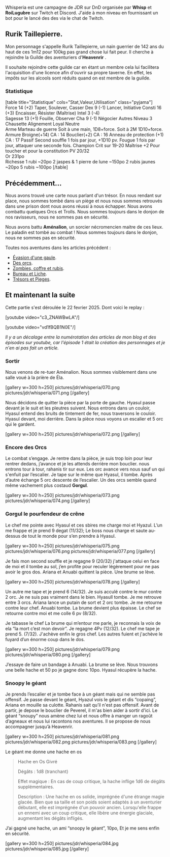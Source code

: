 Whisperia est une campagne de JDR sur DnD organisée par **Whisp** et **RoiLugubre** sur Twitch et Discord. 
J'aide à mon niveau en fournissant un bot pour le lancé des des via le chat de Twitch.

## Rurik Taillepierre.

Mon personnage s'appelle Rurik Taillepierre, un nain guerrier de 142 ans du haut de ces 1m12 pour 100kg pas grand chose lui fait peur. 
Il cherche à rejoindre la Guilde des aventuriers d'__Heavenrir__ .

Il souhaite rejoindre cette guilde car en étant un membre cela
lui facilitera l'acquisition d'une licence afin d'ouvrir sa propre taverne.
En effet, les impôts sur les alcools sont réduits quand on est membre de la guilde.

### Statistique

[table title="Statistique" cols="Stat,Valeur,Utilisation" class="pyjama"]
Force	14 (+2)	Taper, Soulever, Casser
Dex	9 (-1)	Lancer, Initiative
Consti	16 (+3)	Encaisser, Résister (Maîtrise)
Intel	3 (-4)	 
Sagesse	13 (+1)	Fouille, Observer
Cha	9 (-1)	Négocier
Autres
Niveau	3	Chausette
Alignement	Loyal Neutre	 
Arme	Marteau de guerre	Soit à une main, 1D8+force. Soit à 2M 1D10+force.
Armure	Broigne(+14)	CA : 14
	Bouclier(+2)	CA : 16
	Anneau de protection (+1)	CA : 17
Passif	Second souffle	1 fois par jour, +1D10 pv.
	Fougue	1 fois par jour, attaquer une seconde fois.
	Champion	Crit sur 19-20
Maîtrise	+2	Pour toucher et pour la constitution
PV	20/32	 
Or	231po	 
Richesse	1 rubi	~20po
	2 jaspes & 1 pierre de lune	~150po
	2 rubis jaunes	~20po
 	5 rubis	~100po
[/table]

## Précédemment...

Nous avons trouvé une carte nous parlant d'un trésor. En nous rendant sur place, nous sommes tombé dans un piège
et nous nous sommes retrouvés dans une prison dont nous avons réussi à nous échapper. Nous avons combattu quelques Orcs et Trolls.
Nous sommes toujours dans le donjon de nos ravisseurs, nous ne sommes pas en sécurité.

Nous avons battu **Aménalion**, un sorcier nécromencien maitre de ces lieux. Le paladin est tombé au combat !
Nous sommes toujours dans le donjon, nous ne sommes pas en sécurité.

Toutes nos aventures dans les articles précédent :
* [Évasion d'une gaule](2024/whisperia-1x01-evasion-d-une-gaule.html). 
* [Des orcs](2024/whisperia-1x02-orcs-et-chaussette.html). 
* [Zombies, coffre et rubis](2025/whisperia-1x03-zombis-coffres-rubis.html). 
* [Bureau et Liche](2025/whisperia-1x04-bureau-liche.html). 
* [Trésors et Pieges](2025/whisperia-5-tresors-pieges.html). 

## Et maintenant la suite

Cette partie s'est déroulée le 22 fevrier 2025. Dont voici le replay :

[youtube video="c3_ZNAWBwLA"/]

[youtube video="vd1fBQB1N0E"/]

*Il y a un décalage entre la numérotation des articles de mon blog et des épisodes sur youtube, car l'épisode 1 était la création des personnages et je n'en ai pas fait un article.*

### Sortir

Nous venons de re-tuer Aménalion. Nous sommes visiblement dans une salle voué à la prière de Éla. 

[gallery w=300 h=250]
pictures/jdr/whisperia/070.png
pictures/jdr/whisperia/071.png
[/gallery]

Nous décidons de quitter la pièce par la porte de gauche. Hyasul passe devant je le suit et les pleutres suivent. Nous entrons dans un couloir,  Hyasul entend des bruits de tintement de fer, nous traversons le couloir. Hyasul devant, moi derrière. Dans la pièce nous voyons un escalier et 5 orc qui le gardent.

[gallery w=300 h=250]
pictures/jdr/whisperia/072.png
[/gallery]

### Encore des Orcs

Le combat s’engage. Je rentre dans la pièce, je suis trop loin pour leur rentrer dedans, j’avance et je les attends derrière mon bouclier. nous entrons tour à tour, rahanis tir sur eux. Les orc avance vers nous sauf un qui s'enfuit par l’escalier. Je tape sur le même que Hyasul, il tombe. Après d’autre échange 5 orc descente de l’escalier. Un des orcs semble quand même vachement plus costaud **Gorgul**.

[gallery w=300 h=250]
pictures/jdr/whisperia/073.png
pictures/jdr/whisperia/074.png
[/gallery]

### Gorgul le pourfendeur de crêne

Le chef me pointe avec Hyasul et ces sbires me charge moi et Hyazul. L’un me frappe et je prend 9 degat (11/32); Le boss nous charge et saute au-dessus de tout le monde pour s’en prendre à Hyasul.

[gallery w=300 h=250]
pictures/jdr/whisperia/075.png
pictures/jdr/whisperia/076.png
pictures/jdr/whisperia/077.png
[/gallery]

Je fais mon second souffle et je regagne 9 (20/32) j'attaque celui en face de moi et il tombe au sol, j’en profite pour reculer légèrement pour ne pas avoir le gros dos. Ariana et Anuabi quittent la pièce. Une brume se lève.

[gallery w=300 h=250]
pictures/jdr/whisperia/078.png
[/gallery]

Un autre me tape et je prend 6 (14/32). Je suis acculé contre le mur contre 2 orc. Je ne suis pas vraiment dans le bien. Hyasull tombe. Je me retrouve entre 3 orcs. Ariana lance un putain de sort et 2 orc tombe. Je me retourne contre leur chef. Anuabi tombe. La brume devient plus épaisse. Le chef se retourne contre moi et me colle 6 pv (8/32).

Je tabasse le chef La brume qui m’entour me parle, je reconnais la voix de ela “la mort c’est mon devoir”. Je regagne 4Pv (12/32). Le chef me tape je prend 5. (7/32). J'achève enfin le gros chef. Les autres fuient et j'achève le fuyard d’un énorme coup dans le dos.

[gallery w=300 h=250]
pictures/jdr/whisperia/079.png
pictures/jdr/whisperia/080.png
[/gallery]

J’essaye de faire un bandage à Anuabi. La brume se lève. Nous trouvons une belle hache et 50 po je gagne donc 10po. Hyasul récupère la hache.

### Snoopy le géant

Je prends l’escalier et je tombe face à un géant mais qui ne semble pas offensif. Je passe devant le géant, Hyazul vois le géant et dis “copaing”, Ariana en mouille sa culotte. Rahanis sait qu’il n'est pas offensif. Avant de partir, je depose le bouclier de Peverel, il m'as bien aider à sortir d'ici.
Le géant “snoupy” nous amène chez lui et nous offre à manger un ragoût d’agneaux et nous lui racontons nos aventures. Il se propose de nous accompagner jusqu’à Heavenrir.

[gallery w=300 h=250]
pictures/jdr/whisperia/081.png
pictures/jdr/whisperia/082.png
pictures/jdr/whisperia/083.png
[/gallery]

Le géant me donne une hache en os 

>Hache en Os Givré
>
>Dégâts : 1d8 (tranchant)
>
>Effet magique : En cas de coup critique, la hache inflige 1d6 de dégâts supplémentaires.
>
>Description : Une hache en os solide, imprégnée d'une étrange magie glacée. Bien que sa taille et son poids soient adaptés à un aventurier débutant, elle est imprégnée d'un pouvoir ancien. Lorsqu'elle frappe un ennemi avec un coup critique, elle libère une énergie glaciale, augmentant les dégâts infligés.

J’ai gagné une hache, un ami “snoopy le géant”, 10po, Et je me sens enfin en sécurité. 

[gallery w=300 h=250]
pictures/jdr/whisperia/084.jpg
pictures/jdr/whisperia/085.jpg
[/gallery]
